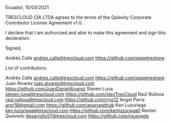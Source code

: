 Ecuador, 15/03/2021

TRESCLOUD CÍA LTDA agrees to the terms of the Qplexity Corporate Contributor License
Agreement v1.0.

I declare that I am authorized and able to make this agreement and sign this
declaration.

Signed,

Andrés Calle andres.calle@trescloud.com https://github.com/pepetreshere

List of contributors:

Andrés Calle andres.calle@trescloud.com https://github.com/pepetreshere
Juan Álvarez juan.alvarez@trescloud.com https://github.com/JuanDanielAlvarez
Steven Luna steven.luna@trescloud.com https://github.com/stevTresCloud
Raúl Ruilova raul.ruilova@trescloud.com https://github.com/rrvc12
Angel Parra arpr18@gmail.com https://github.com/aparragithub
Ken Luzuriaga ken.luzuriaga@trescloud.com https://github.com/kenluzuriaga0
Reinier Quevedo desarrollo57@trescloud.com https://github.com/rquevedo

